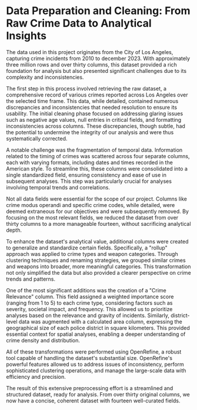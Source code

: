 # Data Preparation and Cleaning: From Raw Crime Data to Analytical Insights

The data used in this project originates from the City of Los Angeles, capturing crime incidents from 2010 to december 2023. With approximately three million rows and over thirty columns, this dataset provided a rich foundation for analysis but also presented significant challenges due to its complexity and inconsistencies.

The first step in this process involved retrieving the raw dataset, a comprehensive record of various crimes reported across Los Angeles over the selected time frame. This data, while detailed, contained numerous discrepancies and inconsistencies that needed resolution to ensure its usability. The initial cleaning phase focused on addressing glaring issues such as negative age values, null entries in critical fields, and formatting inconsistencies across columns. These discrepancies, though subtle, had the potential to undermine the integrity of our analysis and were thus systematically corrected.

A notable challenge was the fragmentation of temporal data. Information related to the timing of crimes was scattered across four separate columns, each with varying formats, including dates and times recorded in the American style. To streamline this, these columns were consolidated into a single standardized field, ensuring consistency and ease of use in subsequent analyses. This step was particularly crucial for analyses involving temporal trends and correlations.

Not all data fields were essential for the scope of our project. Columns like crime modus operandi and specific crime codes, while detailed, were deemed extraneous for our objectives and were subsequently removed. By focusing on the most relevant fields, we reduced the dataset from over thirty columns to a more manageable fourteen, without sacrificing analytical depth.

To enhance the dataset's analytical value, additional columns were created to generalize and standardize certain fields. Specifically, a "rollup" approach was applied to crime types and weapon categories. Through clustering techniques and renaming strategies, we grouped similar crimes and weapons into broader, more meaningful categories. This transformation not only simplified the data but also provided a clearer perspective on crime trends and patterns.

One of the most significant additions was the creation of a "Crime Relevance" column. This field assigned a weighted importance score (ranging from 1 to 5) to each crime type, considering factors such as severity, societal impact, and frequency. This allowed us to prioritize analyses based on the relevance and gravity of incidents. Similarly, district-level data was augmented with a calculated area column, expressing the geographical size of each police district in square kilometers. This provided essential context for spatial analyses, enabling a deeper understanding of crime density and distribution.

All of these transformations were performed using OpenRefine, a robust tool capable of handling the dataset's substantial size. OpenRefine's powerful features allowed us to address issues of inconsistency, perform sophisticated clustering operations, and manage the large-scale data with efficiency and precision.

The result of this extensive preprocessing effort is a streamlined and structured dataset, ready for analysis. From over thirty original columns, we now have a concise, coherent dataset with fourteen well-curated fields.
